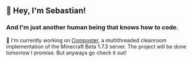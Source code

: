 ## 👋 Hey, I'm Sebastian! 
### And I'm just another human being that knows how to code.

🔨 I'm currently working on [Composter](https://github.com/nkomarn/Composter), a multithreaded cleanroom implementation of the Minecraft Beta 1.7.3 server. The project will be done tomorrow I promise. But anyways go check it out!
